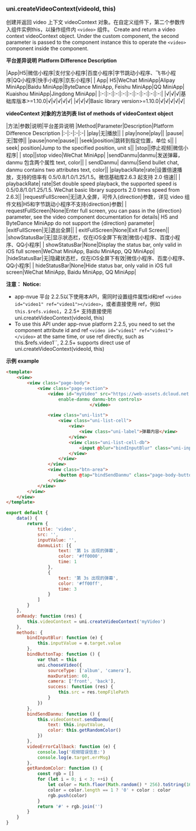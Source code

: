 ### uni.createVideoContext(videoId, this)
创建并返回 video 上下文 videoContext 对象。在自定义组件下，第二个参数传入组件实例this，以操作组件内 ``<video>`` 组件。
Create and return a video context videoContext object. Under the custom component, the second parameter is passed to the component instance this to operate the ``<video>`` component inside the component.

**平台差异说明**
**Platform Difference Description**

|App|H5|微信小程序|支付宝小程序|百度小程序|字节跳动小程序、飞书小程序|QQ小程序|快手小程序|京东小程序|
| App| H5|WeChat MiniApp|Alipay MiniApp|Baidu MiniApp|ByteDance MiniApp, Feishu MiniApp|QQ MiniApp| Kuaishou MiniApp|Jingdong MiniApp|
|:-:|:-:|:-:|:-:|:-:|:-:|:-:|:-:|:-:|
|√|√|√|基础库版本>=1.10.0|√|√|√|√|√|
|√|√|√|Basic library version>=1.10.0|√|√|√|√|√|

**videoContext 对象的方法列表**
**list of methods of videoContext object**

|方法|参数|说明|平台差异说明
|Method|Parameter|Description|Platform Difference Description
|:-|:-|:-|:-|
|play|无|播放||
| play|none|play||
|pause|无|暂停||
|pause|none|pause||
|seek|position|跳转到指定位置，单位 s||
| seek| position|Jump to the specified position, unit s||
|stop||停止视频|微信小程序|
| stop||stop video|WeChat MiniApp|
|sendDanmu|danmu|发送弹幕，danmu 包含两个属性 text, color||
| sendDanmu| danmu|Send bullet chat, danmu contains two attributes text, color||
|playbackRate|rate|设置倍速播放，支持的倍率有 0.5/0.8/1.0/1.25/1.5。微信基础库2.6.3 起支持 2.0 倍速||
| playbackRate| rate|Set double speed playback, the supported speed is 0.5/0.8/1.0/1.25/1.5. WeChat basic library supports 2.0 times speed from 2.6.3||
|requestFullScreen|无|进入全屏，可传入{direction}参数，详见 video 组件文档|H5和字节跳动小程序不支持{direction}参数|
| requestFullScreen|None|Enter full screen, you can pass in the {direction} parameter, see the video component documentation for details| H5 and ByteDance MiniApp do not support the {direction} parameter|
|exitFullScreen|无|退出全屏||
| exitFullScreen|None|Exit Full Screen||
|showStatusBar|无|显示状态栏，仅在iOS全屏下有效|微信小程序、百度小程序、QQ小程序|
| showStatusBar|None|Display the status bar, only valid in iOS full screen|WeChat MiniApp, Baidu MiniApp, QQ MiniApp|
|hideStatusBar|无|隐藏状态栏，仅在iOS全屏下有效|微信小程序、百度小程序、QQ小程序|
| hideStatusBar|None|Hide status bar, only valid in iOS full screen|WeChat MiniApp, Baidu MiniApp, QQ MiniApp|

**注意：**
**Notice:**
- app-nvue 平台 2.2.5以下使用本API，需同时设置组件属性id和ref ``<video id="video1" ref="video1"></video>``，或者直接使用 ref，例如 ``this.$refs.video1``，2.2.5+ 支持直接使用 uni.createVideoContext(videoId, this)
- To use this API under app-nvue platform 2.2.5, you need to set the component attribute id and ref ``<video id="video1" ref="video1"></video>`` at the same time, or use ref directly, such as` `this.$refs.video1``, 2.2.5+ supports direct use of uni.createVideoContext(videoId, this)

**示例**
**example**

```html
<template>
	<view>
		<view class="page-body">
			<view class="page-section">
				<video id="myVideo" src="https://web-assets.dcloud.net.cn/unidoc/zh/wap2appvsnative.mp4" @error="videoErrorCallback" :danmu-list="danmuList"
				    enable-danmu danmu-btn controls>
                                </video>

				<view class="uni-list">
					<view class="uni-list-cell">
						<view>
							<view class="uni-label">弹幕内容</view>
						</view>
						<view class="uni-list-cell-db">
							<input @blur="bindInputBlur" class="uni-input" type="text" placeholder="在此处输入弹幕内容" />
						</view>
					</view>
				</view>
				<view class="btn-area">
					<button @tap="bindSendDanmu" class="page-body-button" formType="submit">发送弹幕</button>
				</view>
			</view>
		</view>
	</view>
</template>
```
```javascript
export default {
	data() {
		return {
			title: 'video',
			src: '',
			inputValue: '',
			danmuList: [{
					text: '第 1s 出现的弹幕',
					color: '#ff0000',
					time: 1
				},
				{
					text: '第 3s 出现的弹幕',
					color: '#ff00ff',
					time: 3
				}
			]
		}
	},
	onReady: function (res) {
		this.videoContext = uni.createVideoContext('myVideo')
	},
	methods: {
		bindInputBlur: function (e) {
			this.inputValue = e.target.value
		},
		bindButtonTap: function () {
			var that = this
			uni.chooseVideo({
				sourceType: ['album', 'camera'],
				maxDuration: 60,
				camera: ['front', 'back'],
				success: function (res) {
					this.src = res.tempFilePath
				}
			})
		},
		bindSendDanmu: function () {
			this.videoContext.sendDanmu({
				text: this.inputValue,
				color: this.getRandomColor()
			})
		},
		videoErrorCallback: function (e) {
			console.log('视频错误信息:')
			console.log(e.target.errMsg)
		},
		getRandomColor: function () {
			const rgb = []
			for (let i = 0; i < 3; ++i) {
				let color = Math.floor(Math.random() * 256).toString(16)
				color = color.length == 1 ? '0' + color : color
				rgb.push(color)
			}
			return '#' + rgb.join('')
		}
	}
}
```
